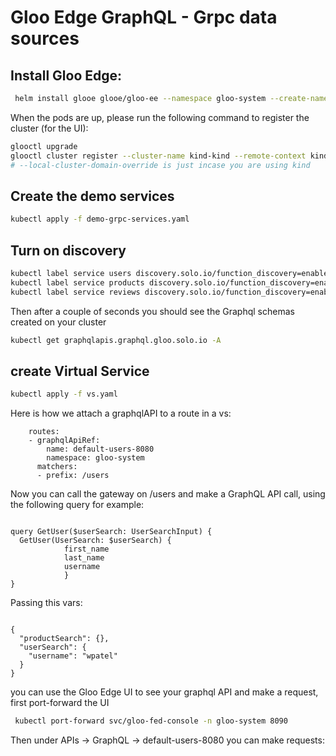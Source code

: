 # Gloo Edge GraphQL - Grpc data sources 

## Install Gloo Edge: 
```bash
 helm install glooe glooe/gloo-ee --namespace gloo-system --create-namespace  --set-string license_key=$GLOO_EDGE_LICENSE  --set gloo-fed.enabled=false
```
When the pods are up, please run the following command to register the cluster (for the UI): 

```bash
glooctl upgrade 
glooctl cluster register --cluster-name kind-kind --remote-context kind-kind --local-cluster-domain-override host.docker.internal
# --local-cluster-domain-override is just incase you are using kind
```

## Create the demo services

```bash
kubectl apply -f demo-grpc-services.yaml
```

## Turn on discovery

```bash 
kubectl label service users discovery.solo.io/function_discovery=enabled
kubectl label service products discovery.solo.io/function_discovery=enabled
kubectl label service reviews discovery.solo.io/function_discovery=enabled
```

Then after a couple of seconds you should see the Graphql schemas created on your cluster

```bash
kubectl get graphqlapis.graphql.gloo.solo.io -A
```

## create Virtual Service 

```bash
kubectl apply -f vs.yaml
```

Here is how we attach a graphqlAPI to a route in a vs:

```text
    routes:
    - graphqlApiRef:
        name: default-users-8080
        namespace: gloo-system
      matchers:
      - prefix: /users
```

Now you can call the gateway on /users and make a GraphQL API call, using the following query for example:

```text

query GetUser($userSearch: UserSearchInput) {
  GetUser(UserSearch: $userSearch) {
            first_name
            last_name
            username  
            }
}

```
Passing this vars: 

```text

{
  "productSearch": {},
  "userSearch": {
    "username": "wpatel"
  }
}
```
you can use the Gloo Edge UI to see your graphql API and make a request, first port-forward the UI

```bash
 kubectl port-forward svc/gloo-fed-console -n gloo-system 8090
```

Then under APIs -> GraphQL -> default-users-8080
you can make requests: 


